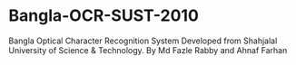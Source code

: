# Bangla-OCR-SUST-2010
Bangla Optical Character Recognition System Developed from Shahjalal University of Science &amp; Technology. By Md Fazle Rabby and Ahnaf Farhan 
